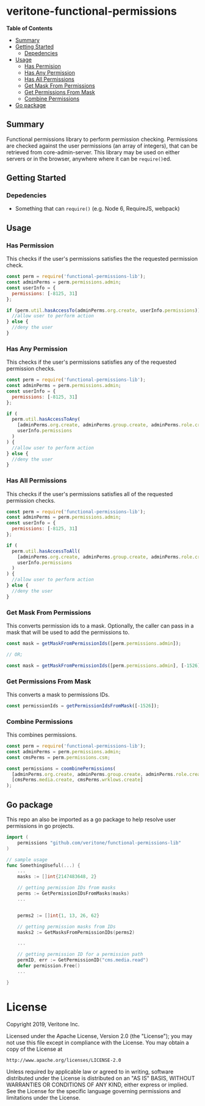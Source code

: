 # veritone-functional-permissions

**Table of Contents**

* [Summary](#summary)
* [Getting Started](#getting-started)
  * [Depedencies](#depedencies)
* [Usage](#usage)
  * [Has Permision](#has-permission)
  * [Has Any Permission](#has-any-permission)
  * [Has All Permissions](#has-all-permissions)
  * [Get Mask From Permissions](#get-mask-from-permissions)
  * [Get Permissions From Mask](#get-permissions-from-mask)
  * [Combine Permissions](#combine-permissions)
* [Go package](#go-package)

## Summary

Functional permissions library to perform permission checking.
Permissions are checked against the user permissions (an array of integers), that can be retrieved from core-admin-server.
This library may be used on either servers or in the browser, anywhere where it can be `require()`ed.

## Getting Started

### Depedencies

* Something that can `require()` (e.g. Node 6, RequireJS, webpack)

## Usage

### Has Permission

This checks if the user's permissions satisfies the the requested permission check.

```js
const perm = require('functional-permissions-lib');
const adminPerms = perm.permissions.admin;
const userInfo = {
  permissions: [-8125, 31]
};

if (perm.util.hasAccessTo(adminPerms.org.create, userInfo.permissions)) {
  //allow user to perform action
} else {
  //deny the user
}
```

### Has Any Permission

This checks if the user's permissions satisfies any of the requested permission checks.

```js
const perm = require('functional-permissions-lib');
const adminPerms = perm.permissions.admin;
const userInfo = {
  permissions: [-8125, 31]
};

if (
  perm.util.hasAccessToAny(
    [adminPerms.org.create, adminPerms.group.create, adminPerms.role.create],
    userInfo.permissions
  )
) {
  //allow user to perform action
} else {
  //deny the user
}
```

### Has All Permissions

This checks if the user's permissions satisfies all of the requested permission checks.

```js
const perm = require('functional-permissions-lib');
const adminPerms = perm.permissions.admin;
const userInfo = {
  permissions: [-8125, 31]
};

if (
  perm.util.hasAccessToAll(
    [adminPerms.org.create, adminPerms.group.create, adminPerms.role.create],
    userInfo.permissions
  )
) {
  //allow user to perform action
} else {
  //deny the user
}
```

### Get Mask From Permissions

This converts permission ids to a mask.
Optionally, the caller can pass in a mask that will be used to add the permissions to.

```js
const mask = getMaskFromPermissionIds([perm.permissions.admin]);

// OR;

const mask = getMaskFromPermissionIds([perm.permissions.admin], [-1526]);
```

### Get Permissions From Mask

This converts a mask to permissions IDs.

```js
const permissionIds = getPermissionIdsFromMask([-1526]);
```

### Combine Permissions

This combines permissions.

```js
const perm = require('functional-permissions-lib');
const adminPerms = perm.permissions.admin;
const cmsPerms = perm.permissions.csm;

const permissions = coombinePermissions(
  [adminPerms.org.create, adminPerms.group.create, adminPerms.role.create],
  [cmsPerms.media.create, cmsPerms.wrklows.create]
);
```

## Go package

This repo an also be imported as a go package to help resolve user permissions in go projects.

```go
import (
	permissions "github.com/veritone/functional-permissions-lib"
)

// sample usage
func SomethingUseful(...) {
	...
	masks := []int{2147483648, 2}

	// getting permission IDs from masks
	perms := GetPermissionIDsFromMasks(masks)
	...


	perms2 := []int{1, 13, 26, 62}

	// getting permission masks from IDs
	masks2 := GetMasksFromPermissionIDs(perms2)

	...

	// getting permission ID for a permission path
	permID, err := GetPermissionID("cms.media.read")
	defer permission.Free()
	...

}
```

# License

Copyright 2019, Veritone Inc.

Licensed under the Apache License, Version 2.0 (the "License");
you may not use this file except in compliance with the License.
You may obtain a copy of the License at

    http://www.apache.org/licenses/LICENSE-2.0

Unless required by applicable law or agreed to in writing, software
distributed under the License is distributed on an "AS IS" BASIS,
WITHOUT WARRANTIES OR CONDITIONS OF ANY KIND, either express or implied.
See the License for the specific language governing permissions and
limitations under the License.
